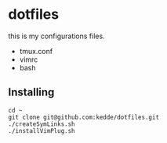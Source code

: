# dotfiles

this is my configurations files.

* tmux.conf
* vimrc
* bash

## Installing

```
cd ~
git clone git@github.com:kedde/dotfiles.git
./createSymLinks.sh
./installVimPlug.sh
```

